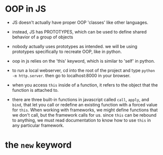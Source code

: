 # OOP in JS

- JS doesn't actually have proper OOP 'classes' like other languages. 
- instead, JS has PROTOTYPES, which can be used to define shared behavior of a group of objects
- nobody actually uses prototypes as intended. we will be using prototypes specifically to recreate OOP, like in python.

- oop in js relies on the 'this' keyword, which is similar to 'self' in python. 

- to run a local webserver, cd into the root of the project and type `python -m http.server`. then go to localhost:8000 in your browser. 

- when you access `this` inside of a function, it refers to the object that the function is attached to. 

- there are three built-in functions in javascript called `call`, `apply`, and `bind`, that let you call or redefine an existing function with a forced value for `this`. When working with frameworks, we might define functions that we don't call, but the framework calls for us. since `this` can be rebound to anything, we must read documentation to know how to use `this` in any particular framework. 


# the `new` keyword